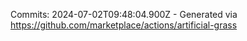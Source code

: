 Commits: 2024-07-02T09:48:04.900Z - Generated via https://github.com/marketplace/actions/artificial-grass
<br>
